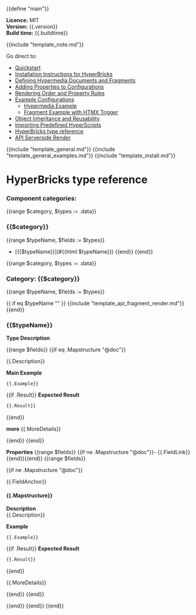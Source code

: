 {{define "main"}}

**Licence:** MIT  
**Version:** {{.version}}  
**Build time:** {{.buildtime}}


{{include "template_note.md"}}

Go direct to:
- [Quickstart](#quickstart)
- [Installation Instructions for HyperBricks](#installation-instructions-for-hyperbricks)
- [Defining Hypermedia Documents and Fragments](#defining-hypermedia-documents-and-fragments)
- [Adding Properties to Configurations](#adding-properties-to-configurations)
- [Rendering Order and Property Rules](#rendering-order-and-property-rules)
- [Example Configurations](#example-configurations)
  - [Hypermedia Example](#hypermedia-example)
  - [Fragment Example with HTMX Trigger](#fragment-example-with-htmx-trigger)
- [Object Inheritance and Reusability](#object-inheritance-and-reusability)
- [Importing Predefined HyperScripts](#importing-predefined-hyperscripts)
- [HyperBricks type reference](#hyperbricks-type-reference)
- [API Serverside Render](#api-serverside-render)

{{include "template_general.md"}}
{{include "template_general_examples.md"}}
{{include "template_install.md"}}

<h1><a id="hyperbricks-type-reference">HyperBricks type reference</a></h1>

### Component categories:
 {{range $category, $types := .data}}

### **{{$category}}**
{{range $typeName, $fields := $types}}
- [{{$typeName}}](#{{html $typeName}}) {{end}}
{{end}}


{{range $category, $types := .data}}

### Category: **{{$category}}**

{{range $typeName, $fields := $types}}

{{ if eq $typeName "<FRAGMENT>" }}
   {{include "template_api_fragment_render.md"}}
{{end}}

<h3><a id="{{$typeName}}">{{$typeName}}</a></h3>

**Type Description**

{{range $fields}}
{{if eq .Mapstructure "@doc"}}

{{.Description}}

**Main Example**
````properties
{{.Example}}
````

{{if .Result}}
**Expected Result**
````html
{{.Result}}
````
{{end}}

**more**
{{.MoreDetails}}

{{end}}
{{end}}


**Properties**
{{range $fields}}
{{if ne .Mapstructure "@doc"}}- {{.FieldLink}}{{end}}{{end}}
{{range $fields}}

{{if ne .Mapstructure "@doc"}}


{{.FieldAnchor}}
#### {{.Mapstructure}}

**Description**  
{{.Description}}

**Example**
````properties
{{.Example}}
````
{{if .Result}}
**Expected Result**

````html
{{.Result}}
````


{{end}}

{{.MoreDetails}}

{{end}}
{{end}}

{{end}}
{{end}}
{{end}}